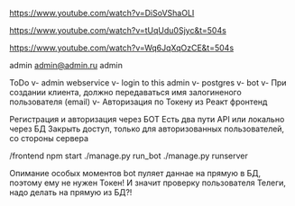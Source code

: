 <!-- django_react_CRM -->
https://www.youtube.com/watch?v=DiSoVShaOLI

<!-- User Registration -->
https://www.youtube.com/watch?v=tUqUdu0Sjyc&t=504s

<!-- API Token -->
https://www.youtube.com/watch?v=Wq6JqXqOzCE&t=504s

admin
admin@admin.ru
admin

ToDo
v- admin webservice
v- login to this admin
v- postgres
v- bot
v- При создании клиента, должно передаваться имя залогиненого пользователя (email)
v- Авторизация по Токену из Реакт фронтенд

Регистрация и авторизация через БОТ
    Есть два пути API или локально через БД
Закрыть доступ, только для авторизованных пользователей, со стороны сервера

/frontend npm start
./manage.py run_bot
./manage.py runserver

Опимание особых моментов
bot пуляет даннае на прямую в БД, поэтому ему не нужен Токен!
И значит проверку пользователя Телеги, надо делать на прямую из БД?!
